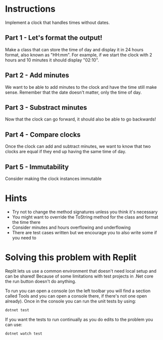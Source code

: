 # Instructions
Implement a clock that handles times without dates.

## Part 1 - Let's format the output!
Make a class that can store the time of day and display it in 24 hours format, also known as "HH:mm". For example, if we start the clock with 2 hours and 10 minutes it should display "02:10".

## Part 2 - Add minutes
We want to be able to add minutes to the clock and have the time still make sense. Remember that the date doesn't matter, only the time of day.

## Part 3 - Substract minutes
Now that the clock can go forward, it should also be able to go backwards!

## Part 4 - Compare clocks
Once the clock can add and subtract minutes, we want to know that two clocks are equal if they end up having the same time of day.

## Part 5 - Immutability
Consider making the clock instances immutable

# Hints
- Try not to change the method signatures unless you think it's necessary
- You might want to override the ToString method for the class and format the time there
- Consider minutes and hours overflowing and underflowing
- There are test cases written but we encourage you to also write some if you need to

# Solving this problem with Replit
Replit lets us use a common environment that doesn't need local setup and can be shared! Because of some limitations with test projects in .Net core the run button doesn't do anything. 

To run you can open a console (on the left toolbar you will find a section called Tools and you can open a console there, if there's not one open already). Once in the console you can run the unit tests by using:
```bash
dotnet test
```

If you want the tests to run continually as you do edits to the problem you can use:
```bash
dotnet watch test
```